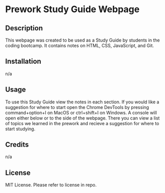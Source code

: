 # Prework Study Guide Webpage

## Description
This webpage was created to be used as a Study Guide by students in the coding bootcamp. It contains notes on HTML, CSS, JavaScript, and Git.

## Installation

n/a

## Usage
To use this Study Guide view the notes in each section. If you would like a suggestion for where to start open the Chrome DevTools by pressing command+option+I on MacOS or ctrl+shift+I on Windows. A console will open either below or to the side of the webpage. There you can view a list of topics we learned in the prework and recieve a suggestion for where to start studying.

## Credits
n/a

## License
MIT License. Please refer to license in repo.




